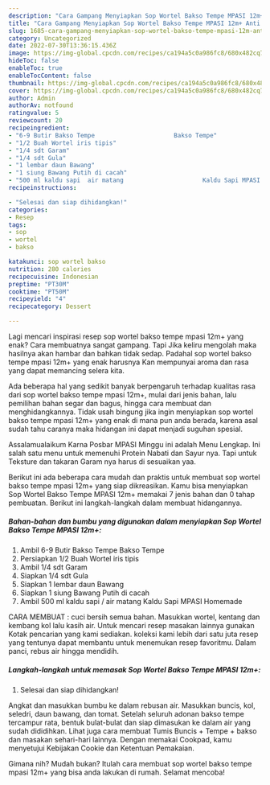 ```yaml
---
description: "Cara Gampang Menyiapkan Sop Wortel Bakso Tempe MPASI 12m+ Anti Gagal"
title: "Cara Gampang Menyiapkan Sop Wortel Bakso Tempe MPASI 12m+ Anti Gagal"
slug: 1685-cara-gampang-menyiapkan-sop-wortel-bakso-tempe-mpasi-12m-anti-gagal
category: Uncategorized
date: 2022-07-30T13:36:15.436Z
image: https://img-global.cpcdn.com/recipes/ca194a5c0a986fc8/680x482cq70/sop-wortel-bakso-tempe-mpasi-12m-foto-resep-utama.jpg
hideToc: false
enableToc: true
enableTocContent: false
thumbnail: https://img-global.cpcdn.com/recipes/ca194a5c0a986fc8/680x482cq70/sop-wortel-bakso-tempe-mpasi-12m-foto-resep-utama.jpg
cover: https://img-global.cpcdn.com/recipes/ca194a5c0a986fc8/680x482cq70/sop-wortel-bakso-tempe-mpasi-12m-foto-resep-utama.jpg
author: Admin
authorAv: notfound
ratingvalue: 5
reviewcount: 20
recipeingredient:
- "6-9 Butir Bakso Tempe                      Bakso Tempe"
- "1/2 Buah Wortel iris tipis"
- "1/4 sdt Garam"
- "1/4 sdt Gula"
- "1 lembar daun Bawang"
- "1 siung Bawang Putih di cacah"
- "500 ml kaldu sapi  air matang                      Kaldu Sapi MPASI Homemade"
recipeinstructions:

- "Selesai dan siap dihidangkan!"
categories:
- Resep
tags:
- sop
- wortel
- bakso

katakunci: sop wortel bakso 
nutrition: 280 calories
recipecuisine: Indonesian
preptime: "PT30M"
cooktime: "PT50M"
recipeyield: "4"
recipecategory: Dessert

---
```



Lagi mencari inspirasi resep sop wortel bakso tempe mpasi 12m+ yang enak? Cara membuatnya sangat gampang. Tapi Jika keliru mengolah maka hasilnya akan hambar dan bahkan tidak sedap. Padahal sop wortel bakso tempe mpasi 12m+ yang enak harusnya Kan mempunyai aroma dan rasa yang dapat memancing selera kita.


Ada beberapa hal yang sedikit banyak berpengaruh terhadap kualitas rasa dari sop wortel bakso tempe mpasi 12m+, mulai dari jenis bahan, lalu pemilihan bahan segar dan bagus, hingga cara membuat dan menghidangkannya. Tidak usah bingung jika ingin menyiapkan sop wortel bakso tempe mpasi 12m+ yang enak di mana pun anda berada, karena asal sudah tahu caranya maka hidangan ini dapat menjadi suguhan spesial.

Assalamualaikum Karna Posbar MPASI Minggu ini adalah Menu Lengkap. Ini salah satu menu untuk memenuhi Protein Nabati dan Sayur nya. Tapi untuk Teksture dan takaran Garam nya harus di sesuaikan yaa.


Berikut ini ada beberapa cara mudah dan praktis untuk membuat sop wortel bakso tempe mpasi 12m+ yang siap dikreasikan. Kamu bisa menyiapkan Sop Wortel Bakso Tempe MPASI 12m+ memakai 7 jenis bahan dan 0 tahap pembuatan. Berikut ini langkah-langkah dalam membuat hidangannya.

<!--inarticleads1-->

##### Bahan-bahan dan bumbu yang digunakan dalam menyiapkan Sop Wortel Bakso Tempe MPASI 12m+:

1. Ambil 6-9 Butir Bakso Tempe                      Bakso Tempe
1. Persiapkan 1/2 Buah Wortel iris tipis
1. Ambil 1/4 sdt Garam
1. Siapkan 1/4 sdt Gula
1. Siapkan 1 lembar daun Bawang
1. Siapkan 1 siung Bawang Putih di cacah
1. Ambil 500 ml kaldu sapi / air matang                      Kaldu Sapi MPASI Homemade


CARA MEMBUAT : cuci bersih semua bahan. Masukkan wortel, kentang dan kembang kol lalu kasih air. Untuk mencari resep masakan lainnya gunakan Kotak pencarian yang kami sediakan. koleksi kami lebih dari satu juta resep yang tentunya dapat membantu untuk menemukan resep favoritmu. Dalam panci, rebus air hingga mendidih. 

<!--inarticleads2-->

##### Langkah-langkah untuk memasak Sop Wortel Bakso Tempe MPASI 12m+:


1. Selesai dan siap dihidangkan!

Angkat dan masukkan bumbu ke dalam rebusan air. Masukkan buncis, kol, seledri, daun bawang, dan tomat. Setelah seluruh adonan bakso tempe tercampur rata, bentuk bulat-bulat dan siap dimasukan ke dalam air yang sudah dididihkan. Lihat juga cara membuat Tumis Buncis + Tempe + bakso dan masakan sehari-hari lainnya. Dengan memakai Cookpad, kamu menyetujui Kebijakan Cookie dan Ketentuan Pemakaian. 

Gimana nih? Mudah bukan? Itulah cara membuat sop wortel bakso tempe mpasi 12m+ yang bisa anda lakukan di rumah. Selamat mencoba!
